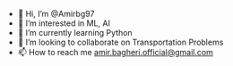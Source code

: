 - 👋 Hi, I’m @Amirbg97
- 👀 I’m interested in ML, AI
- 🌱 I’m currently learning Python
- 💞️ I’m looking to collaborate on Transportation Problems
- 📫 How to reach me amir.bagheri.official@gmail.com

<!---
Amirbg97/Amirbg97 is a ✨ special ✨ repository because its `README.md` (this file) appears on your GitHub profile.
You can click the Preview link to take a look at your changes.
--->
